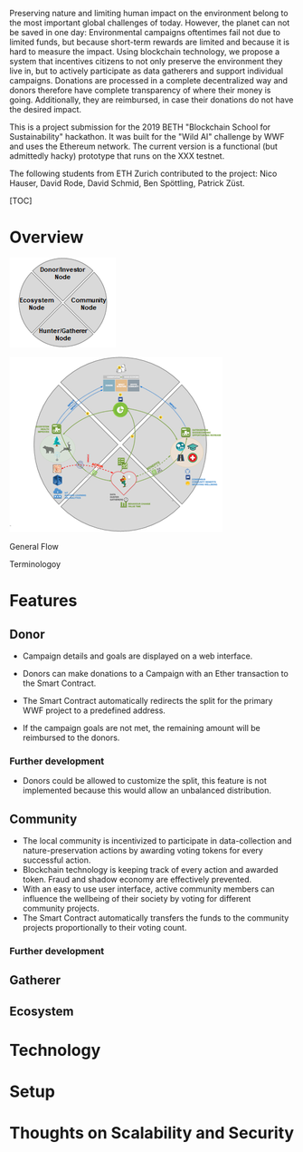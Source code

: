 Preserving nature and limiting human impact on the environment belong to the most important global challenges of today. However, the planet can not be saved in one day: Environmental campaigns oftentimes fail not due to limited funds, but because short-term rewards are limited and because it is hard to measure the impact. Using blockchain technology, we propose a system that incentives citizens to not only preserve the environment they live in, but to actively participate as data gatherers and support individual campaigns. Donations are processed in a complete decentralized way and donors therefore have complete transparency of where their money is going. Additionally, they are reimbursed, in case their donations do not have the desired impact.

This is a project submission for the 2019 BETH "Blockchain School for Sustainability" hackathon. It was built for the "Wild AI" challenge by WWF and uses the Ethereum network. The current version is a functional (but admittedly hacky) prototype that runs on the XXX testnet.

The following students from ETH Zurich contributed to the project: Nico Hauser, David Rode, David Schmid, Ben Spöttling, Patrick Züst.

[TOC]



# Overview

![1550128728832](assets/1550128728832.png)

![1550128804700](assets/1550128804700.png)

General Flow

Terminologoy

# Features

## Donor

- Campaign details and goals are displayed on a web interface.

- Donors can make donations to a Campaign with an Ether transaction to the Smart Contract. 

- The Smart Contract automatically redirects the split for the primary WWF project to a predefined address.

- If the campaign goals are not met, the remaining amount will be reimbursed to the donors.

### Further development

- Donors could be allowed to customize the split, this feature is not implemented because this would allow an unbalanced distribution.

  

## Community 

- The local community is incentivized to participate in data-collection and nature-preservation actions by awarding voting tokens for every successful action.
- Blockchain technology is keeping track of every action and awarded token. Fraud and shadow economy are effectively prevented.
- With an easy to use user interface, active community members can influence the wellbeing of their society by voting for different community projects.
- The Smart Contract automatically transfers the funds to the community projects proportionally to their voting count.

### Further development



## Gatherer

## Ecosystem


# Technology


# Setup


# Thoughts on Scalability and Security
